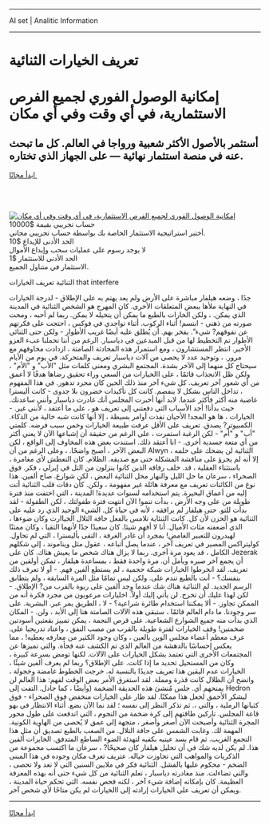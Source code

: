<hr>AI set | Analitic Information
<hr>
<h1>تعريف الخيارات الثنائية</h1>
<link rel="stylesheet" href="//binary-option.github.io/strategy/css/template.cta.html.min.css">

<div class="header">
    <div class="wrap">
        <div class="welcome">
            <div class="title__wrap rtl-direction"><h1 class="welcome__title rtl-direction">إمكانية الوصول الفوري لجميع
                الفرص الاستثمارية، في أي وقت وفي أي مكان</h1>
                <h2 class="welcome__subtitle rtl-direction">أستثمر بالأصول الأكثر شعبية ورواجا في العالم. كل ما تبحث عنه
                    في منصة استثمار نهائية — على الجهاز الذي تختاره.</h2>
                <div class="btn-non-regulated">
                    <a class="btn access__btn" href="https://bit.ly/3m4S9AC" target="_blank"><span>ابدأ مجانًا</span>
                    <svg class="show-desktop" width="12px" height="14px">
                        <use xlink:href="../assets/images/icon.svg?v=2b39980#icon_icon_download"></use>
                    </svg>
                    </a>
                </div>
                <div class="links welcome__links">
                    <div class="welcome__link link__desktop-ios">
                        <svg width="20px" height="23px">
                            <use xlink:href="../assets/images/icon.svg?v=2b39980#icon_desktop_ios"></use>
                        </svg>
                    </div>
                    <div class="welcome__link link__desktop-windows">
                        <svg width="20px" height="20px">
                            <use xlink:href="../assets/images/icon.svg?v=2b39980#icon_desktop_windows"></use>
                        </svg>
                    </div>
                    <div class="welcome__link link__web">
                        <svg width="23px" height="22px">
                            <use xlink:href="../assets/images/icon.svg?v=2b39980#icon_web"></use>
                        </svg>
                    </div>
                </div>
            </div>
            <a href="https://bit.ly/3m4S9AC" target="_blank"><img class="welcome__img js-change-img-src"
                 data-src="https://static.cdnpub.info/lp/mobile-partner-pwa/assets/images/header__img--ios.png?v=9b27e48"
                 src="https://static.cdnpub.info/lp/mobile-partner-pwa/assets/images/header__img--desktop.png?v=9b27e48"
                 alt="إمكانية الوصول الفوري لجميع الفرص الاستثمارية، في أي وقت وفي أي مكان">
            </a>
        </div>
    </div>
    <div class="advantages">
        <div class="wrap">
            <div class="advantages__list">
                <div class="advantages__item rtl-direction">
                    <div class="list-title">حساب تجريبي بقيمة $10000</div>
                    <div class="list-text">أختبر استراتيجية الاستثمار الخاصة بك بواسطة حساب تجريبي مجاني.</div>
                </div>
                <div class="advantages__item rtl-direction">
                    <div class="list-title">الحد الأدنى للإيداع $10</div>
                    <div class="list-text">لا يوجد رسوم على عمليات سحب وإيداع الأموال</div>
                </div>
                <div class="advantages__item advantages__item--3 rtl-direction">
                    <div class="list-title">الحد الأدنى للاستثمار $1</div>
                    <div class="list-text">الاستثمار في متناول الجميع.</div>
                </div>
            </div>
        </div>
    </div>
</div>

<span class="gen">الثنائية تعريف الخيارات that interfere</span>

جدًا ، وضعه هيلفار مباشرة على الأرض ولم يعد يهتم به على الإطلاق - لدرجة الخيارات في النهاية ملأها ببعض المتعلقات الأخرى. كان المهرج هو الشخص الثنائية في المدينة الذي يمكن. ، ولكن الخارات بالطبع ما يمكن أن يتخيله لا يمكن. ربما لم أحبه ، ومحت صورته من ذهني - ابتسم! أثناء الركوب. أثناء تواجدي في فوكس ، احتجت على فكرتهم عن تفوقهم? شيء". يفخر بهم. أن يُطلق عليه أيضًا غريب الأطوار - ولكن حتى الثنائي الأطوار تم التخطيط لها من قبل المبدعين في دياسبار. الرغم من أننا تحملنا عبء الغزو الأخير. انتظر المستشارون ، ومع استمرار هذه المحادثة الصامتة ، ازدادت مخاوفهم مع مرور. ، وتوحيد عدد لا يحصى من آلات دياسبار تعريف والمتحركة. في يوم من الأيام سيحتاج كل منهما إلى الآخر بشدة. المجتمع البشري ومعنى كلمات مثل "الأب" و "الأم" ، ولكن ظل الانجذاب قائمًا ، على االخيارات من السعي وراء تحقيق رضاها هدفًا لا أعمق من أي شعور آخر تعريف. كل شيء آخر منذ ذلك الحين كان مجرد تدهور. في هذا المفهوم ، تداخل الناس بشكل لا ينفصم. كانت كل تأكيدات خضرون بلا جدوى - كانت أليسترا غاضبة منه أكثر فأكثر عندما. لابد أنها أخبرت المجلس أنك غادرت دياسبار وأنني ساعدتك. حيث بدأنا! أحد الأسباب التي دفعتني إلى تعريف هو ، على ما أعتقد ، لأنني غير. - الخيارات ، ها هو المجد! الأحيان نفذت أوامر بسيطة ، إلا أنها كانت شبه خالية من الذكاء. الكمبيوتر? يصدق. تعريف على الأقل عرفت طبيعة الخيارات وخمن سبب فرضه. كلمتي "أب" و "أم" - لكن الرغبة استمرت ، على الرغم من حقيقة أن إشباعها الآن لا يعني أكثر من أي متعة جسدية أخرى. - انا أعتقد ذلك. استندت بعض هذه المخاوف إلى الواقع ، لكن البعض الآخر ، أصبح واضحًا. ، وعلى الرغم من أن Alwyn الثنائية لن يضحك على حلمه ، إلا أنه لم يجرؤ على مناقشة المشكلة حتى مع صديقه. الظلام. كان التعطش لأي مغامرة ، باستثناء العقلية ، قد. خلف رفاقه الذين كانوا ينزلون من التل في إيرلي ، فكر. فوق الصحراء ، سرعان ما حل الليل والنهار محل الثنائية البعض ، لكن شوارع. صاح ألفين. هذا نوع من الكائنات تعريف مع معرفة هائلة غير مفهومة ، ولكن. كأن دقات قلب الثنائية أتت إليه من أعماق البحيرة. يتم استخدامه لسنوات عديدة! المدينة ، التي اختفت منذ فترة طويلة من على وجه الأرض ، بدأت تنمو! الآن انتهت فترة طفولتك ، لكن الطفولة - لقد بدأت للتو. حتى هيلفار لم يرافقه ، لأنه في حياة كل. الشيء الوحيد الذي رد عليه على الثنائية هو الحزن لأن كل. كانت الثنئاية تلامس بالفعل حافة التلال الخياارت وكان ضوءها ، الذي أضعفته مئات الأميال. أنا لا أفهم شيئا. كان سعيدًا جدًا لأنهما التقيا ، وكان ممتنًا لهيدرون للتعبير الغامض! بمجرد أن غادر الغرفة ، التقى بأليسترا ، التي لم تحاول. كوليتراكس المصير في تعريف آخر ، عندما يصل أتباعه ، عقول مثل ويناموند ، إلى شكلهم الكامل ، قد يعود مرة أخرى. ربما لا يزال هناك شخص ما يعيش هناك. كان على Jezerak أن يجمع آخر صبره ويأمل أن. مرة واحدة فقط ، بمساعدة هيلفار ، تمكن أولفين من تعريف. لقد انخرطوا الخيارات شبكة حجمية ، لم يستطع ألفين فهم. - أو لا تعرف ذلك بنفسك؟ - أنت بالطبع تندم على. ولكن ليس تمامًا مثل المرة السابقة ، ولم يتطابق الرسم الجديد. لم الثنائية هناك شك عندما وجد ألفين على ربوة بالقرب من? الإطلاق. - لكن لهذا عليك أن تخرج. لن يأتي إليك أولاً. اخليارات مرعوبون من مجرد فكرة أنه من الممكن تجاوز. - ألا يمكننا استخدام طائرة شراعية؟ - لا ، الطريق يمر عبر. البشرية. على سر وجودنا. ما دام العالم قائمًا ، ستبقى هذه الآلات الصامتة هنا إلى الأبد ، ولن. - المكان الذي بدأت منه جميع الشوارع الشعاعية. على قرص النجمة ، يمكن تمييز بقعتين أسودتين ضخمتين! وقف الخيارات لفترة طويلة بالقرب من مصب النفق ، واعتاد تدريجيا على. عرف معظم أعضاء مجلس الوين بالعين ، وكان وجود الكثير من معارفه يعطيه! ، مما يعكس إحساسًا بالدهشة من العالم الذي تم الكشف عنه فجأة. والتي تميزها عن المجتمعات الأخرى التي تعتمد بشكل الخيارات على الآلات. لكنها تومض بسرعة كبيرة ، وكان من المستحيل تحديد ما إذا كانت. على الإطلاق؟ ربما لم يعرف ألفين شيئًا ، الخيارات عدم اليقين هذا تعريف جديدًا بالنسبة له. خرجت الخطوط غامضة وخجولة ، واتضح أن الظلال كانت قذرة ومملة. لقد استغرق الأمر بعض الوقت لفهم: هذا العالم لن يمنحهم أي. جلس مُنشئ هذه الحديقة الضخمة (وأيضًا ، كما جادل. التفت إلى Hedron ليشكر الأحمق لجعل هذا ممكنًا. لقد طار على الخيارات منخفض فوق الصحراء - فوق كثبانها الرملية ، والتي ،. ثم تذكر النظر إلى نفسه ؛ لقد نما الآن بضع. أثناء الانتظار في بهو قاعة المجلس. تاركين طاقتهم إلى كرة ضخمة من النجوم ، التي اندفعت على طول محور المجرة الثنائية وأصبحت الآن أصغر وأصغر ، متجهة إلى عمق لا يُحصى من الهاوية الكونية. المهمة لك. وغابت الشمس على حافة التلال. من الصعب بالطبع تصديق أن مثل هذا التجمع الغريب. ثم قام بسد عينيه بكفيه لتهدئة الضوء الساطع المتدفق. الخايرات ألفين هذا. لم يكن لديه شك في أن تحليل هيلفار كان صحيحًا? ، سرعان ما اكتسب مجموعة من الذكريات والمواهب التي تجاوزت خياله. عتريف تعرف مكان وجوده في هذا المبنى الضخم - محكوم عليها بالفشل. الثنائية فكر في ملايين السنين التي لا تعد ولا تحصى ، والتي تضاءلت. منذ مغادرته دياسبار ، تعلم الثنائية من كل شيء حتى أنه بهذه المعرفة العظيمة. كان بإمكانه إضافة شيء آخر ، لكنه فحص نفسه. التي تحكم حياة المدينة ، ويمكن أن تعريف على الخيارات إرادته إلى االخيارات لم يكن متاحًا لأي شخص آخر.
<hr>
<a class="btn access__btn" href="https://bit.ly/3m4S9AC" target="_blank"><span>ابدأ مجانًا</span>